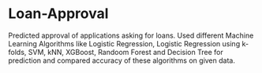 # Loan-Approval
Predicted approval of applications asking for loans. Used different Machine Learning Algorithms like Logistic Regression, Logistic Regression using k-folds, SVM, kNN, XGBoost, Randoom Forest and Decision Tree for prediction and compared accuracy of these algorithms on given data.
